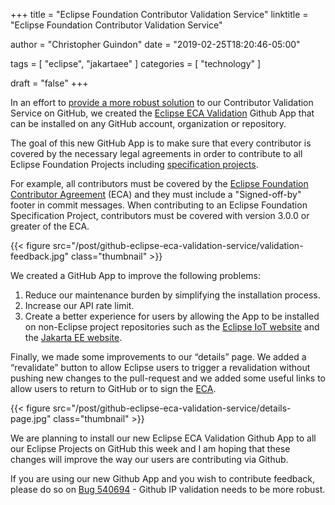 +++
title =  "Eclipse Foundation Contributor Validation Service"
linktitle = "Eclipse Foundation Contributor Validation Service"

author = "Christopher Guindon"
date = "2019-02-25T18:20:46-05:00"

tags = [
    "eclipse",
    "jakartaee"
]
categories = [
    "technology"
]

draft = "false"
+++

In an effort to [provide a more robust solution](https://bugs.eclipse.org/bugs/show_bug.cgi?id=540694) to our Contributor Validation Service on GitHub, we created the [Eclipse ECA Validation](https://github.com/apps/eclipse-eca-validation) Github App that can be installed on any GitHub account, organization or repository.

The goal of this new GitHub App is to make sure that every contributor is covered by the necessary legal agreements in order to contribute to all Eclipse Foundation Projects including [specification projects](https://www.eclipse.org/projects/efsp/#efsp-projects).

For example, all contributors must be covered by the [Eclipse Foundation Contributor Agreement](https://www.eclipse.org/legal/ECA.php) (ECA) and they must include a "Signed-off-by" footer in commit messages. When contributing to an Eclipse Foundation Specification Project, contributors must be covered with version 3.0.0 or greater of the ECA.

{{< figure src="/post/github-eclipse-eca-validation-service/validation-feedback.jpg" class="thumbnail" >}}

We created a GitHub App to improve the following problems:

1. Reduce our maintenance burden by simplifying the installation process.
2. Increase our API rate limit.
3. Create a better experience for users by allowing the App to be installed on non-Eclipse project repositories such as the [Eclipse IoT website](https://github.com/EclipseFdn/iot.eclipse.org) and the [Jakarta EE website](https://github.com/jakartaee/jakartaee.github.io).

Finally, we made some improvements to our “details” page. We added a “revalidate” button to allow Eclipse users to trigger a revalidation without pushing new changes to the pull-request and we added some useful links to allow users to return to GitHub or to sign the [ECA](https://accounts.eclipse.org/user/eca).

{{< figure src="/post/github-eclipse-eca-validation-service/details-page.jpg" class="thumbnail" >}}

We are planning to install our new Eclipse ECA Validation Github App to all our Eclipse Projects on GitHub this week and I am hoping that these changes will improve the way our users are contributing via Github. 

If you are using our new Github App and you wish to contribute feedback, please do so on [Bug 540694](https://bugs.eclipse.org/bugs/show_bug.cgi?id=540694) - Github IP validation needs to be more robust. 
